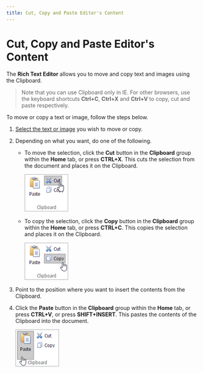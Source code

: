 ```yaml
---
title: Cut, Copy and Paste Editor's Content
---
```

# Cut, Copy and Paste Editor's Content
The **Rich Text Editor** allows you to move and copy text and images using the Clipboard.

> Note that you can use Clipboard only in IE. For other browsers, use the keyboard shortcuts **Ctrl+C**, **Ctrl+X** and **Ctrl+V** to copy, cut and paste respectively.

To move or copy a text or image, follow the steps below.
1. [Select the text or image](../../../../interface-elements-for-web/articles/rich-text-editor/text-editing/select-text.md) you wish to move or copy.
2. Depending on what you want, do one of the following.
	* To move the selection, click the **Cut** button in the **Clipboard** group within the **Home** tab, or press **CTRL+X**. This cuts the selection from the document and places it on the Clipboard.
		
		![EUD_ASPxRichEdit_Home_Cut](../../../images/Img117820.png)
	* To copy the selection, click the **Copy** button in the **Clipboard** group within the **Home** tab, or press **CTRL+C**. This copies the selection and places it on the Clipboard.
		
		![EUD_ASPxRichEdit_Home_Copy](../../../images/Img117819.png)
3. Point to the position where you want to insert the contents from the Clipboard.
4. Click the **Paste** button in the **Clipboard** group within the **Home** tab, or press **CTRL+V**, or press **SHIFT+INSERT**. This pastes the contents of the Clipboard into the document.
	
	![EUD_ASPxRichEdit_Home_Paste](../../../images/Img117821.png)